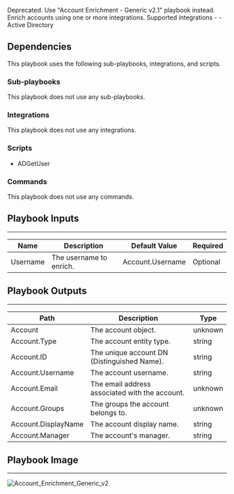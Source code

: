 Deprecated. Use "Account Enrichment - Generic v2.1" playbook instead. Enrich accounts using one or more integrations. Supported integrations - - Active Directory

## Dependencies
This playbook uses the following sub-playbooks, integrations, and scripts.

### Sub-playbooks
This playbook does not use any sub-playbooks.

### Integrations
This playbook does not use any integrations.

### Scripts
* ADGetUser

### Commands
This playbook does not use any commands.

## Playbook Inputs
---

| **Name** | **Description** | **Default Value** | **Required** |
| --- | --- | --- | --- |
| Username | The username to enrich. | Account.Username | Optional |

## Playbook Outputs
---

| **Path** | **Description** | **Type** |
| --- | --- | --- |
| Account | The account object. | unknown |
| Account.Type | The account entity type. | string |
| Account.ID | The unique account DN \(Distinguished Name\). | string |
| Account.Username | The account username. | string |
| Account.Email | The email address associated with the account. | unknown |
| Account.Groups | The groups the account belongs to. | unknown |
| Account.DisplayName | The account display name. | string |
| Account.Manager | The account's manager. | string |

## Playbook Image
---
![Account_Enrichment_Generic_v2](../../doc_files/Account_Enrichment_Generic_v2.png/n)